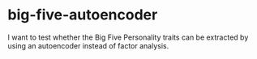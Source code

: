 # big-five-autoencoder
I want to test whether the Big Five Personality traits can be extracted by using an autoencoder instead of factor analysis.
